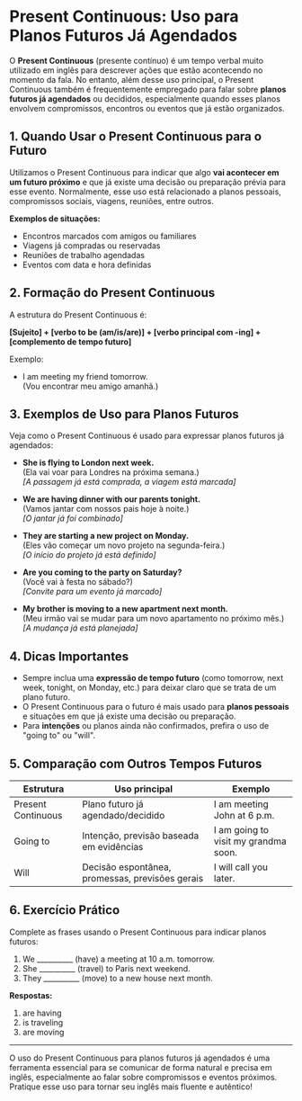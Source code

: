 
# Present Continuous: Uso para Planos Futuros Já Agendados

O **Present Continuous** (presente contínuo) é um tempo verbal muito utilizado em inglês para descrever ações que estão acontecendo no momento da fala. No entanto, além desse uso principal, o Present Continuous também é frequentemente empregado para falar sobre **planos futuros já agendados** ou decididos, especialmente quando esses planos envolvem compromissos, encontros ou eventos que já estão organizados.

## 1. Quando Usar o Present Continuous para o Futuro

Utilizamos o Present Continuous para indicar que algo **vai acontecer em um futuro próximo** e que já existe uma decisão ou preparação prévia para esse evento. Normalmente, esse uso está relacionado a planos pessoais, compromissos sociais, viagens, reuniões, entre outros.

**Exemplos de situações:**
- Encontros marcados com amigos ou familiares
- Viagens já compradas ou reservadas
- Reuniões de trabalho agendadas
- Eventos com data e hora definidas

## 2. Formação do Present Continuous

A estrutura do Present Continuous é:

**[Sujeito] + [verbo to be (am/is/are)] + [verbo principal com -ing] + [complemento de tempo futuro]**

Exemplo:
- I am meeting my friend tomorrow.  
  (Vou encontrar meu amigo amanhã.)

## 3. Exemplos de Uso para Planos Futuros

Veja como o Present Continuous é usado para expressar planos futuros já agendados:

- **She is flying to London next week.**  
  (Ela vai voar para Londres na próxima semana.)  
  *[A passagem já está comprada, a viagem está marcada]*

- **We are having dinner with our parents tonight.**  
  (Vamos jantar com nossos pais hoje à noite.)  
  *[O jantar já foi combinado]*

- **They are starting a new project on Monday.**  
  (Eles vão começar um novo projeto na segunda-feira.)  
  *[O início do projeto já está definido]*

- **Are you coming to the party on Saturday?**  
  (Você vai à festa no sábado?)  
  *[Convite para um evento já marcado]*

- **My brother is moving to a new apartment next month.**  
  (Meu irmão vai se mudar para um novo apartamento no próximo mês.)  
  *[A mudança já está planejada]*

## 4. Dicas Importantes

- Sempre inclua uma **expressão de tempo futuro** (como tomorrow, next week, tonight, on Monday, etc.) para deixar claro que se trata de um plano futuro.
- O Present Continuous para o futuro é mais usado para **planos pessoais** e situações em que já existe uma decisão ou preparação.
- Para **intenções** ou planos ainda não confirmados, prefira o uso de "going to" ou "will".

## 5. Comparação com Outros Tempos Futuros

| Estrutura         | Uso principal                                  | Exemplo                                 |
|-------------------|------------------------------------------------|-----------------------------------------|
| Present Continuous| Plano futuro já agendado/decidido              | I am meeting John at 6 p.m.             |
| Going to          | Intenção, previsão baseada em evidências        | I am going to visit my grandma soon.    |
| Will              | Decisão espontânea, promessas, previsões gerais| I will call you later.                  |

## 6. Exercício Prático

Complete as frases usando o Present Continuous para indicar planos futuros:

1. We __________ (have) a meeting at 10 a.m. tomorrow.
2. She __________ (travel) to Paris next weekend.
3. They __________ (move) to a new house next month.

**Respostas:**
1. are having
2. is traveling
3. are moving

---

O uso do Present Continuous para planos futuros já agendados é uma ferramenta essencial para se comunicar de forma natural e precisa em inglês, especialmente ao falar sobre compromissos e eventos próximos. Pratique esse uso para tornar seu inglês mais fluente e autêntico!
```
